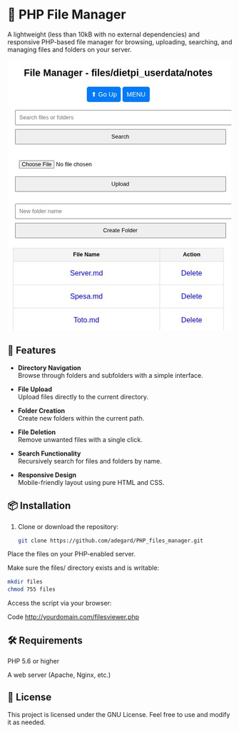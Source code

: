 
# 📁 PHP File Manager

A lightweight (less than 10kB with no external dependencies) and responsive PHP-based file manager for browsing, uploading, searching, and managing files and folders on your server.

![Screenshot](screenshot.jpg?raw=true "Screenshot")

## 🚀 Features

- **Directory Navigation**  
  Browse through folders and subfolders with a simple interface.

- **File Upload**  
  Upload files directly to the current directory.

- **Folder Creation**  
  Create new folders within the current path.

- **File Deletion**  
  Remove unwanted files with a single click.

- **Search Functionality**  
  Recursively search for files and folders by name.

- **Responsive Design**  
  Mobile-friendly layout using pure HTML and CSS.

## 📦 Installation

1. Clone or download the repository:
   ```bash
   git clone https://github.com/adegard/PHP_files_manager.git
Place the files on your PHP-enabled server.

Make sure the files/ directory exists and is writable:

```bash
mkdir files
chmod 755 files
```
Access the script via your browser:

Code
http://yourdomain.com/filesviewer.php

## 🛠 Requirements
PHP 5.6 or higher

A web server (Apache, Nginx, etc.)

## 📄 License
This project is licensed under the GNU License. 
Feel free to use and modify it as needed.
